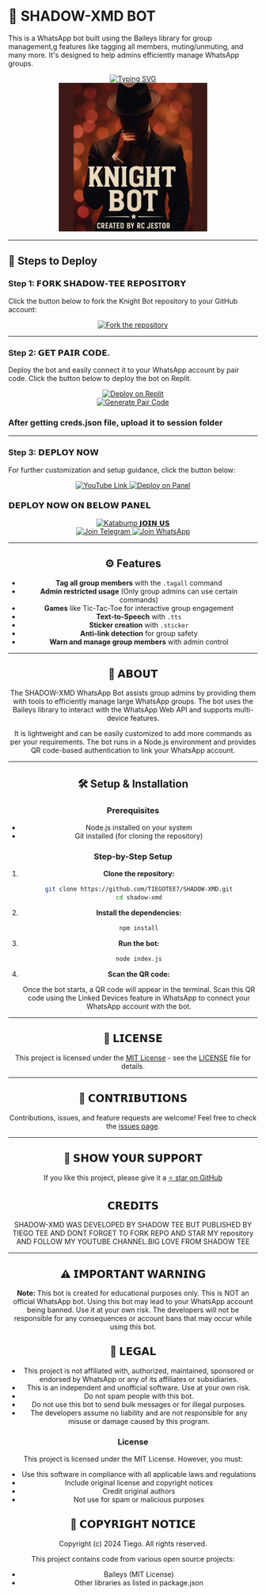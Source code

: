 # 🤖 SHADOW-XMD BOT

This is a WhatsApp bot built using the Baileys library for group management,g features like tagging all members, muting/unmuting, and many more. It's designed to help admins efficiently manage WhatsApp groups.

<div align="center"> 
  <a href="https://git.io/typing-svg"> 
    <img src="https://readme-typing-svg.demolab.com?font=Ribeye&size=50&pause=1000&color=33ff00&center=true&width=910&height=100&lines=Big+thanks+to+Tiego;Multi+Device+Whatsapp+Bot;Coded+By+shadow-tee" alt="Typing SVG" />
  </a> 
</div> 

<div align="center"> 
  <a href="https://www.youtube.com/@tiegotee7"> 
    <img src="https://github.com/mruniquehacker/Knightbot-MD/blob/main/assets/bot_image.jpg" alt="Knight Bot" height="300"> 
  </a> 
</div>

---

## 🚀 Steps to Deploy

### Step 1: 𝗙𝗢𝗥𝗞 𝗦𝗛𝗔𝗗𝗢𝗪-𝗧𝗘𝗘 𝗥𝗘𝗣𝗢𝗦𝗜𝗧𝗢𝗥𝗬

Click the button below to fork the Knight Bot repository to your GitHub account:

<div align="center">
  <a href="https://github.com/TIEGOTEE7/SHADOW-XMD/fork">
    <img src="https://img.shields.io/badge/Fork-Repository-blue?style=for-the-badge" alt="Fork the repository"/>
  </a>
</div>

---

### Step 2: 𝗚𝗘𝗧 𝗣𝗔𝗜𝗥 𝗖𝗢𝗗𝗘.

Deploy the bot and easily connect it to your WhatsApp account by pair code. Click the button below to deploy the bot on Replit.

<div align="center">
  <a href="https://replit.com/@DGXeon/Xeon-PairCode?v=1" target="_blank">
    <img src="https://img.shields.io/badge/GET%20PAIR%20CODE-Replit-success?style=for-the-badge" alt="Deploy on Replit"/>
  </a>
</div>

<div align="center">
  <a href="https://knight-bot-paircode.onrender.com" target="_blank">
    <img src="https://img.shields.io/badge/GET%20PAIR%20CODE-Easy%20Method-ff4d4d?style=for-the-badge" alt="Generate Pair Code"/>
  </a>
</div>


### After getting creds.json file, upload it to session folder

---

### Step 3: 𝗗𝗘𝗣𝗟𝗢𝗬 𝗡𝗢𝗪

For further customization and setup guidance, click the button below:

<div align="center">
  <a href="https://youtu.be/-oz_u1iMgf8">
    <img src="https://img.shields.io/badge/Deploy Tutorial-dc3545?style=for-the-badge&logo=youtube" alt="YouTube Link"/>
  </a>
  <a href="https://bot-hosting.net/?aff=1068419752923508776">
    <img src="https://img.shields.io/badge/Deploy on Panel-28a745?style=for-the-badge" alt="Deploy on Panel"/>
  </a>
</div>


### 𝗗𝗘𝗣𝗟𝗢𝗬 𝗡𝗢𝗪 𝗢𝗡 𝗕𝗘𝗟𝗢𝗪 𝗣𝗔𝗡𝗘𝗟
<div align="center">
<a href="https://dashboard.katabump.com/auth/login#d6b7d6" target="_blank">
  <img src="https://img.shields.io/badge/Katabump-D6B7D6?style=for-the-badge&logo=server&logoColor=black" alt="Katabump"/>
</Kni

### 𝗝𝗢𝗜𝗡 𝗨𝗦

<div align="center">
  <a href="https://t.me/+3QhFUZHx-nhhZfjb61">
    <img src="https://img.shields.io/badge/Join%20Telegram-0078E7?style=for-the-badge&logo=telegram&logoColor=white" alt="Join Telegram"/>
  </a>
  <a href="https://whatsapp.com/channel/0029VbBE8ErLSmbWhLrLkR0v">
    <img src="https://img.shields.io/badge/Join%20WhatsApp-25D366?style=for-the-badge&logo=whatsapp&logoColor=white" alt="Join WhatsApp"/>
  </a>
</div>

---

## ⚙️ Features

- **Tag all group members** with the `.tagall` command
- **Admin restricted usage** (Only group admins can use certain commands)
- **Games** like Tic-Tac-Toe for interactive group engagement
- **Text-to-Speech** with `.tts`
- **Sticker creation** with `.sticker`
- **Anti-link detection** for group safety
- **Warn and manage group members** with admin control

---

## 📖 𝗔𝗕𝗢𝗨𝗧

The SHADOW-XMD WhatsApp Bot assists group admins by providing them with tools to efficiently manage large WhatsApp groups. The bot uses the Baileys library to interact with the WhatsApp Web API and supports multi-device features.

It is lightweight and can be easily customized to add more commands as per your requirements. The bot runs in a Node.js environment and provides QR code-based authentication to link your WhatsApp account.

---

## 🛠️ Setup & Installation

### Prerequisites

- Node.js installed on your system
- Git installed (for cloning the repository)

### Step-by-Step Setup

1. **Clone the repository:**

    ```bash
    git clone https://github.com/TIEGOTEE7/SHADOW-XMD.git
    cd shadow-xmd
    ```

2. **Install the dependencies:**

    ```bash
    npm install
    ```

3. **Run the bot:**

    ```bash
    node index.js
    ```

4. **Scan the QR code:**

    Once the bot starts, a QR code will appear in the terminal. Scan this QR code using the Linked Devices feature in WhatsApp to connect your WhatsApp account with the bot.

---


## 📄 𝗟𝗜𝗖𝗘𝗡𝗦𝗘

This project is licensed under the [MIT License](https://opensource.org/licenses/MIT) - see the [LICENSE](https://github.com/TIEGOTEE7/SHADOW-XMD/blob/main/LICENSE) file for details.

---

## 🙌 𝗖𝗢𝗡𝗧𝗥𝗜𝗕𝗨𝗧𝗜𝗢𝗡𝗦

Contributions, issues, and feature requests are welcome! Feel free to check the [issues page](https://github.com/TIEGOTEE7/SHADOW-XMD/issues).

---

## 🌟 𝗦𝗛𝗢𝗪 𝗬𝗢𝗨𝗥 𝗦𝗨𝗣𝗣𝗢𝗥𝗧

If you like this project, please give it a [⭐️ star on GitHub](https://github.com/TIEGOTEE7/SHADOW-XMD)


## 𝗖𝗥𝗘𝗗𝗜𝗧𝗦

SHADOW-XMD WAS DEVELOPED BY SHADOW TEE BUT PUBLISHED BY TIEGO TEE AND DONT FORGET TO FORK REPO AND STAR MY repository AND FOLLOW MY YOUTUBE CHANNEL.BIG LOVE FROM SHADOW TEE

---

## ⚠️ 𝗜𝗠𝗣𝗢𝗥𝗧𝗔𝗡𝗧 𝗪𝗔𝗥𝗡𝗜𝗡𝗚

**Note:** This bot is created for educational purposes only. This is NOT an official WhatsApp bot. Using this bot may lead to your WhatsApp account being banned. Use it at your own risk. The developers will not be responsible for any consequences or account bans that may occur while using this bot.

## 📝 𝗟𝗘𝗚𝗔𝗟

- This project is not affiliated with, authorized, maintained, sponsored or endorsed by WhatsApp or any of its affiliates or subsidiaries.
- This is an independent and unofficial software. Use at your own risk.
- Do not spam people with this bot.
- Do not use this bot to send bulk messages or for illegal purposes.
- The developers assume no liability and are not responsible for any misuse or damage caused by this program.

### License
This project is licensed under the MIT License. However, you must:
- Use this software in compliance with all applicable laws and regulations
- Include original license and copyright notices
- Credit original authors
- Not use for spam or malicious purposes

## 📜 𝗖𝗢𝗣𝗬𝗥𝗜𝗚𝗛𝗧 𝗡𝗢𝗧𝗜𝗖𝗘

Copyright (c) 2024 Tiego. All rights reserved.

This project contains code from various open source projects:
- Baileys (MIT License)
- Other libraries as listed in package.json
